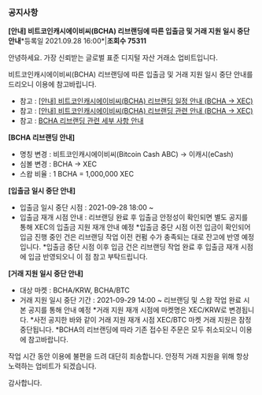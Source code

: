 ### 공지사항

**[안내] 비트코인캐시에이비씨(BCHA) 리브랜딩에 따른 입출금 및 거래 지원 일시 중단 안내***등록일 2021.09.28 16:00\*|**조회수 75311**



안녕하세요. 가장 신뢰받는 글로벌 표준 디지털 자산 거래소 업비트입니다.

비트코인캐시에이비씨(BCHA) 리브랜딩에 따른 입출금 및 거래 지원 일시 중단 안내를 드리오니 이용에 참고바립니다.

- 참고 : [[안내\] 비트코인캐시에이비씨(BCHA) 리브랜딩 일정 안내 (BCHA → XEC)](https://upbit.com/service_center/notice?id=2152)
- 참고 : [[안내\] 비트코인캐시에이비씨(BCHA) 리브랜딩 관련 안내 (BCHA → XEC)](https://upbit.com/service_center/notice?id=2085)
- 참고 : [BCHA 리브랜딩 관련 세부 사항 안내](https://blog.bitcoinabc.org/2021/06/28/ecash-wealth-redefined/)

**[BCHA 리브랜딩 안내]**

- 명칭 변경 : 비트코인캐시에이비씨(Bitcoin Cash ABC) → 이캐시(eCash)
- 심볼 변경 : BCHA → XEC
- 스왑 비율 : 1 BCHA = 1,000,000 XEC

**[입출금 일시 중단 안내]**

- 입출금 일시 중단 시점 : 2021-09-28 18:00 ~
- 입출금 재개 시점 안내 : 리브랜딩 완료 후 입출금 안정성이 확인되면 별도 공지를 통해 XEC의 입출금 지원 재개 안내 예정
  *입출금 중단 시점 이전 입금이 확인되어 입금 진행 중인 건은 리브랜딩 작업 이전 컨펌 수가 충족되는 대로 잔고에 반영 예정입니다.
  *입출금 중단 시점 이후 입금 건은 리브랜딩 작업 완료 후 입출금 재개 시점에 입금 반영되오니 이 점 참고 부탁드립니다.

**[거래 지원 일시 중단 안내]**

- 대상 마켓 : BCHA/KRW, BCHA/BTC
- 거래 지원 일시 중단 기간 : 2021-09-29 14:00 ~ 리브랜딩 및 스왑 작업 완료 시 본 공지를 통해 안내 예정
  *거래 지원 재개 시점에 마켓명은 XEC/KRW로 변경됩니다.
  *사전 공지한 바와 같이 거래 지원 재개 시점 XEC/BTC 마켓 거래 지원은 잠정 중단됩니다.
  *BCHA의 리브랜딩에 따라 기존 접수된 주문은 모두 취소되오니 이용에 참고바랍니다.

작업 시간 동안 이용에 불편을 드려 대단히 죄송합니다.
안정적 거래 지원을 위해 항상 노력하는 업비트가 되겠습니다.

감사합니다.